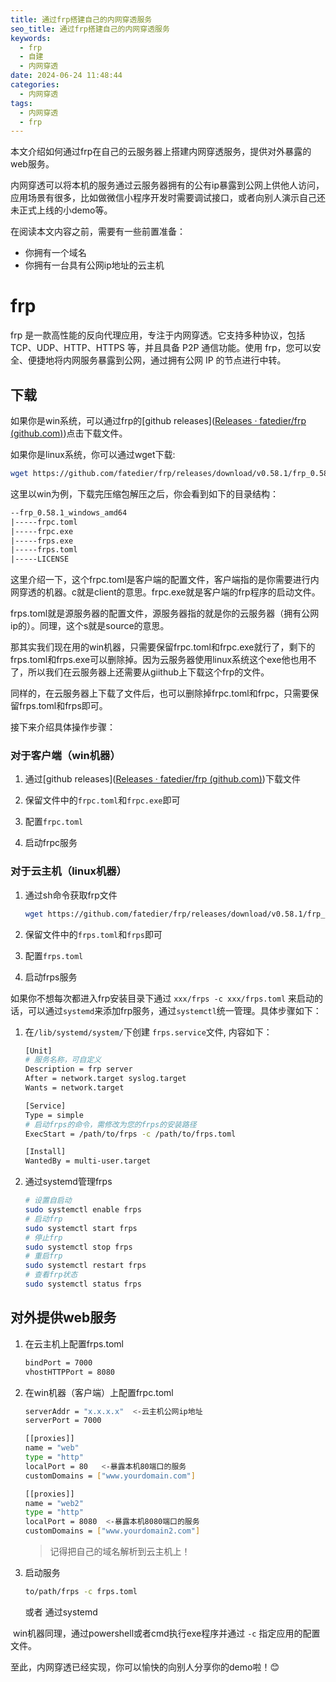 ```yaml
---
title: 通过frp搭建自己的内网穿透服务
seo_title: 通过frp搭建自己的内网穿透服务
keywords:
  - frp
  - 自建
  - 内网穿透
date: 2024-06-24 11:48:44
categories:
  - 内网穿透
tags: 
  - 内网穿透
  - frp
---
```


本文介绍如何通过frp在自己的云服务器上搭建内网穿透服务，提供对外暴露的web服务。

内网穿透可以将本机的服务通过云服务器拥有的公有ip暴露到公网上供他人访问，应用场景有很多，比如做微信小程序开发时需要调试接口，或者向别人演示自己还未正式上线的小demo等。

在阅读本文内容之前，需要有一些前置准备：

- 你拥有一个域名
- 你拥有一台具有公网ip地址的云主机

<!-- more -->

# frp

frp 是一款高性能的反向代理应用，专注于内网穿透。它支持多种协议，包括 TCP、UDP、HTTP、HTTPS 等，并且具备 P2P 通信功能。使用 frp，您可以安全、便捷地将内网服务暴露到公网，通过拥有公网 IP 的节点进行中转。

## 下载

如果你是win系统，可以通过frp的[github releases]([Releases · fatedier/frp (github.com)](https://github.com/fatedier/frp/releases))点击下载文件。

如果你是linux系统，你可以通过wget下载:

```sh
wget https://github.com/fatedier/frp/releases/download/v0.58.1/frp_0.58.1_linux_amd64.tar.gz
```

这里以win为例，下载完压缩包解压之后，你会看到如下的目录结构：

```txt
--frp_0.58.1_windows_amd64
|-----frpc.toml
|-----frpc.exe
|-----frps.exe
|-----frps.toml
|-----LICENSE
```

这里介绍一下，这个frpc.toml是客户端的配置文件，客户端指的是你需要进行内网穿透的机器。c就是client的意思。frpc.exe就是客户端的frp程序的启动文件。

frps.toml就是源服务器的配置文件，源服务器指的就是你的云服务器（拥有公网ip的）。同理，这个s就是source的意思。

那其实我们现在用的win机器，只需要保留frpc.toml和frpc.exe就行了，剩下的frps.toml和frps.exe可以删除掉。因为云服务器使用linux系统这个exe他也用不了，所以我们在云服务器上还需要从giithub上下载这个frp的文件。

同样的，在云服务器上下载了文件后，也可以删除掉frpc.toml和frpc，只需要保留frps.toml和frps即可。

接下来介绍具体操作步骤：

### 对于客户端（win机器）

1. 通过[github releases]([Releases · fatedier/frp (github.com)](https://github.com/fatedier/frp/releases))下载文件

2. 保留文件中的`frpc.toml`和`frpc.exe`即可

3. 配置`frpc.toml`
4. 启动frpc服务

### 对于云主机（linux机器）

1. 通过sh命令获取frp文件

   ```sh
   wget https://github.com/fatedier/frp/releases/download/v0.58.1/frp_0.58.1_linux_amd64.tar.gz
   ```

2. 保留文件中的`frps.toml`和`frps`即可
3. 配置`frps.toml`
4. 启动frps服务

如果你不想每次都进入frp安装目录下通过 `xxx/frps -c xxx/frps.toml` 来启动的话，可以通过`systemd`来添加frp服务，通过`systemctl`统一管理。具体步骤如下：

1. 在`/lib/systemd/system/`下创建 `frps.service`文件, 内容如下：

   ```sh
   [Unit]
   # 服务名称，可自定义
   Description = frp server
   After = network.target syslog.target
   Wants = network.target
   
   [Service]
   Type = simple
   # 启动frps的命令，需修改为您的frps的安装路径
   ExecStart = /path/to/frps -c /path/to/frps.toml
   
   [Install]
   WantedBy = multi-user.target
   ```

2. 通过systemd管理frps

   ```sh
   # 设置自启动
   sudo systemctl enable frps
   # 启动frp
   sudo systemctl start frps
   # 停止frp
   sudo systemctl stop frps
   # 重启frp
   sudo systemctl restart frps
   # 查看frp状态
   sudo systemctl status frps
   ```

## 对外提供web服务

1. 在云主机上配置frps.toml

   ```sh
   bindPort = 7000
   vhostHTTPPort = 8080
   ```

2. 在win机器（客户端）上配置frpc.toml

   ```sh
   serverAddr = "x.x.x.x"  <-云主机公网ip地址
   serverPort = 7000
   
   [[proxies]]
   name = "web"
   type = "http"
   localPort = 80   <-暴露本机80端口的服务
   customDomains = ["www.yourdomain.com"]
   
   [[proxies]]
   name = "web2"
   type = "http"
   localPort = 8080  <-暴露本机8080端口的服务
   customDomains = ["www.yourdomain2.com"]
   ```

   > 记得把自己的域名解析到云主机上！

3. 启动服务

   ```sh
   to/path/frps -c frps.toml
   ```

   或者 通过systemd

​	win机器同理，通过powershell或者cmd执行exe程序并通过 `-c` 指定应用的配置文件。

至此，内网穿透已经实现，你可以愉快的向别人分享你的demo啦！😊

